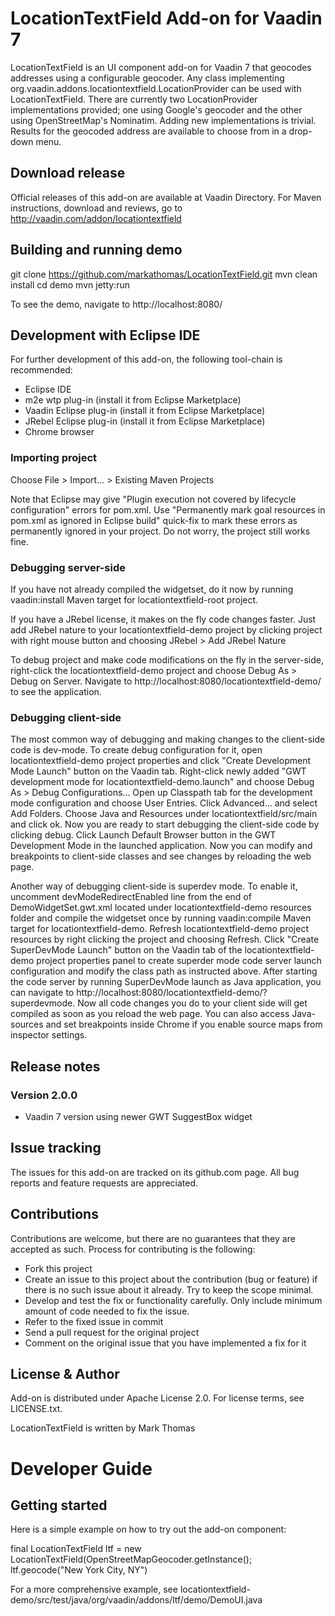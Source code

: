 # LocationTextField Add-on for Vaadin 7

LocationTextField is an UI component add-on for Vaadin 7 that geocodes addresses using a configurable geocoder.
Any class implementing org.vaadin.addons.locationtextfield.LocationProvider can be used with LocationTextField.
There are currently two LocationProvider implementations provided; one using Google's geocoder and the other using
OpenStreetMap's Nominatim. Adding new implementations is trivial. Results for the geocoded address are available to
choose from in a drop-down menu.

## Download release

Official releases of this add-on are available at Vaadin Directory. For Maven instructions, download and reviews, go to http://vaadin.com/addon/locationtextfield

## Building and running demo

git clone https://github.com/markathomas/LocationTextField.git
mvn clean install
cd demo
mvn jetty:run

To see the demo, navigate to http://localhost:8080/

## Development with Eclipse IDE

For further development of this add-on, the following tool-chain is recommended:
- Eclipse IDE
- m2e wtp plug-in (install it from Eclipse Marketplace)
- Vaadin Eclipse plug-in (install it from Eclipse Marketplace)
- JRebel Eclipse plug-in (install it from Eclipse Marketplace)
- Chrome browser

### Importing project

Choose File > Import... > Existing Maven Projects

Note that Eclipse may give "Plugin execution not covered by lifecycle configuration" errors for pom.xml. Use "Permanently mark goal resources in pom.xml as ignored in Eclipse build" quick-fix to mark these errors as permanently ignored in your project. Do not worry, the project still works fine.

### Debugging server-side

If you have not already compiled the widgetset, do it now by running vaadin:install Maven target for locationtextfield-root project.

If you have a JRebel license, it makes on the fly code changes faster. Just add JRebel nature to your locationtextfield-demo project by clicking project with right mouse button and choosing JRebel > Add JRebel Nature

To debug project and make code modifications on the fly in the server-side, right-click the locationtextfield-demo project and choose Debug As > Debug on Server. Navigate to http://localhost:8080/locationtextfield-demo/ to see the application.

### Debugging client-side

The most common way of debugging and making changes to the client-side code is dev-mode. To create debug configuration for it, open locationtextfield-demo project properties and click "Create Development Mode Launch" button on the Vaadin tab. Right-click newly added "GWT development mode for locationtextfield-demo.launch" and choose Debug As > Debug Configurations... Open up Classpath tab for the development mode configuration and choose User Entries. Click Advanced... and select Add Folders. Choose Java and Resources under locationtextfield/src/main and click ok. Now you are ready to start debugging the client-side code by clicking debug. Click Launch Default Browser button in the GWT Development Mode in the launched application. Now you can modify and breakpoints to client-side classes and see changes by reloading the web page.

Another way of debugging client-side is superdev mode. To enable it, uncomment devModeRedirectEnabled line from the end of DemoWidgetSet.gwt.xml located under locationtextfield-demo resources folder and compile the widgetset once by running vaadin:compile Maven target for locationtextfield-demo. Refresh locationtextfield-demo project resources by right clicking the project and choosing Refresh. Click "Create SuperDevMode Launch" button on the Vaadin tab of the locationtextfield-demo project properties panel to create superder mode code server launch configuration and modify the class path as instructed above. After starting the code server by running SuperDevMode launch as Java application, you can navigate to http://localhost:8080/locationtextfield-demo/?superdevmode. Now all code changes you do to your client side will get compiled as soon as you reload the web page. You can also access Java-sources and set breakpoints inside Chrome if you enable source maps from inspector settings.


## Release notes

### Version 2.0.0
- Vaadin 7 version using newer GWT SuggestBox widget

## Issue tracking

The issues for this add-on are tracked on its github.com page. All bug reports and feature requests are appreciated.

## Contributions

Contributions are welcome, but there are no guarantees that they are accepted as such. Process for contributing is the following:
- Fork this project
- Create an issue to this project about the contribution (bug or feature) if there is no such issue about it already. Try to keep the scope minimal.
- Develop and test the fix or functionality carefully. Only include minimum amount of code needed to fix the issue.
- Refer to the fixed issue in commit
- Send a pull request for the original project
- Comment on the original issue that you have implemented a fix for it

## License & Author

Add-on is distributed under Apache License 2.0. For license terms, see LICENSE.txt.

LocationTextField is written by Mark Thomas

# Developer Guide

## Getting started

Here is a simple example on how to try out the add-on component:

final LocationTextField<GeocodedLocation> ltf = new LocationTextField<GeocodedLocation>(OpenStreetMapGeocoder.getInstance();
ltf.geocode("New York City, NY")

For a more comprehensive example, see locationtextfield-demo/src/test/java/org/vaadin/addons/ltf/demo/DemoUI.java

